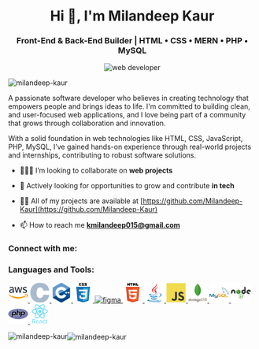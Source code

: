 <h1 align="center">Hi 👋, I'm Milandeep Kaur</h1>
<h3 align="center">Front-End & Back-End Builder | HTML • CSS • MERN • PHP • MySQL</h3>

<p align="center">
  <img src="https://media2.giphy.com/media/v1.Y2lkPTc5MGI3NjExb3Z2anB2bXEwMTFscTdwMXlpdnV6NTBreXB0czlrMngyMDA0d2k0byZlcD12MV9pbnRlcm5hbF9naWZfYnlfaWQmY3Q9cw/juua9i2c2fA0AIp2iq/giphy.gif" alt="web developer" width="400" />
</p>




<p align="left"> <img src="https://komarev.com/ghpvc/?username=milandeep-kaur&label=Profile%20views&color=0e75b6&style=flat" alt="milandeep-kaur" /> </p>
<p>A passionate software developer who believes in creating technology that empowers people and brings ideas to life. I'm committed to building clean, and user-focused web applications, and I love being part of a community that grows through collaboration and innovation.

With a solid foundation in web technologies like HTML, CSS, JavaScript, PHP, MySQL, I’ve gained hands-on experience through real-world projects and internships, contributing to robust software solutions.</p>

- 👩🏻‍💻 I’m looking to collaborate on **web projects**

- 🤝 Actively looking for opportunities to grow and contribute **in tech**

- 👨‍💻 All of my projects are available at [https://github.com/Milandeep-Kaur](https://github.com/Milandeep-Kaur)

- 📫 How to reach me **kmilandeep015@gmail.com**

<h3 align="left">Connect with me:</h3>
<p align="left">
</p>

<h3 align="left">Languages and Tools:</h3>
<p align="left"> <a href="https://aws.amazon.com" target="_blank" rel="noreferrer"> <img src="https://raw.githubusercontent.com/devicons/devicon/master/icons/amazonwebservices/amazonwebservices-original-wordmark.svg" alt="aws" width="40" height="40"/> </a> <a href="https://www.cprogramming.com/" target="_blank" rel="noreferrer"> <img src="https://raw.githubusercontent.com/devicons/devicon/master/icons/c/c-original.svg" alt="c" width="40" height="40"/> </a> <a href="https://www.w3schools.com/cpp/" target="_blank" rel="noreferrer"> <img src="https://raw.githubusercontent.com/devicons/devicon/master/icons/cplusplus/cplusplus-original.svg" alt="cplusplus" width="40" height="40"/> </a> <a href="https://www.w3schools.com/css/" target="_blank" rel="noreferrer"> <img src="https://raw.githubusercontent.com/devicons/devicon/master/icons/css3/css3-original-wordmark.svg" alt="css3" width="40" height="40"/> </a> <a href="https://www.figma.com/" target="_blank" rel="noreferrer"> <img src="https://www.vectorlogo.zone/logos/figma/figma-icon.svg" alt="figma" width="40" height="40"/> </a> <a href="https://www.w3.org/html/" target="_blank" rel="noreferrer"> <img src="https://raw.githubusercontent.com/devicons/devicon/master/icons/html5/html5-original-wordmark.svg" alt="html5" width="40" height="40"/> </a> <a href="https://www.java.com" target="_blank" rel="noreferrer"> <img src="https://raw.githubusercontent.com/devicons/devicon/master/icons/java/java-original.svg" alt="java" width="40" height="40"/> </a> <a href="https://developer.mozilla.org/en-US/docs/Web/JavaScript" target="_blank" rel="noreferrer"> <img src="https://raw.githubusercontent.com/devicons/devicon/master/icons/javascript/javascript-original.svg" alt="javascript" width="40" height="40"/> </a> <a href="https://www.mongodb.com/" target="_blank" rel="noreferrer"> <img src="https://raw.githubusercontent.com/devicons/devicon/master/icons/mongodb/mongodb-original-wordmark.svg" alt="mongodb" width="40" height="40"/> </a> <a href="https://www.mysql.com/" target="_blank" rel="noreferrer"> <img src="https://raw.githubusercontent.com/devicons/devicon/master/icons/mysql/mysql-original-wordmark.svg" alt="mysql" width="40" height="40"/> </a> <a href="https://nodejs.org" target="_blank" rel="noreferrer"> <img src="https://raw.githubusercontent.com/devicons/devicon/master/icons/nodejs/nodejs-original-wordmark.svg" alt="nodejs" width="40" height="40"/> </a> <a href="https://www.php.net" target="_blank" rel="noreferrer"> <img src="https://raw.githubusercontent.com/devicons/devicon/master/icons/php/php-original.svg" alt="php" width="40" height="40"/> </a> <a href="https://reactjs.org/" target="_blank" rel="noreferrer"> <img src="https://raw.githubusercontent.com/devicons/devicon/master/icons/react/react-original-wordmark.svg" alt="react" width="40" height="40"/> </a> </p>

<p><img align="left" src="https://github-readme-stats.vercel.app/api/top-langs?username=milandeep-kaur&show_icons=true&locale=en&layout=compact" alt="milandeep-kaur" /></p>



<p><img align="center" src="https://github-readme-streak-stats.herokuapp.com/?user=milandeep-kaur&" alt="milandeep-kaur" /></p>


